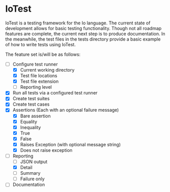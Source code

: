 IoTest
======

IoTest is a testing framework for the Io language. The current state of development allows for basic testing functionality. Though not all roadmap features are complete, the current next step is to produce documentation.  In the meanwhile, the test files in the tests directory provide a basic example of how to write tests using IoTest.

The feature set is/will be as follows:

- [ ] Configure test runner
    - [x] Current working directory
    - [x] Test file locations
    - [x] Test file extension
    - [ ] Reporting level
- [x] Run all tests via a configured test runner
- [x] Create test suites
- [x] Create test cases
- [x] Assertions (Each with an optional failure message)
    - [x] Bare assertion
    - [x] Equality
    - [x] Inequality
    - [x] True
    - [x] False
    - [x] Raises Exception (with optional message string)
    - [x] Does not raise exception
- [ ] Reporting
    - [ ] JSON output
    - [x] Detail
    - [ ] Summary
    - [ ] Failure only
- [ ] Documentation